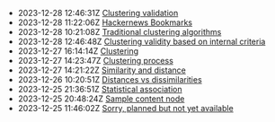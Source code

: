 * 2023-12-28 12:46:31Z [Clustering validation](../9)
* 2023-12-28 11:22:06Z [Hackernews Bookmarks](../8)
* 2023-12-28 10:21:08Z [Traditional clustering algorithms](../7)
* 2023-12-28 12:46:48Z [Clustering validity based on internal criteria](../10)
* 2023-12-27 16:14:14Z [Clustering](../5)
* 2023-12-27 14:23:47Z [Clustering process](../6)
* 2023-12-27 14:21:22Z [Similarity and distance](../3)
* 2023-12-26 10:20:51Z [Distances vs dissimilarities](../4)
* 2023-12-25 21:36:51Z [Statistical association](../2)
* 2023-12-25 20:48:24Z [Sample content node](../1)
* 2023-12-25 11:46:02Z [Sorry, planned but not yet available](../0)
